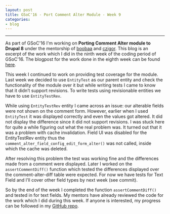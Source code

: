 ```yaml
---
layout: post
title: GSoC'16 - Port Comment Alter Module - Week 9
categories:
- blog
---
```


---

As part of GSoC'16 I'm working on **Porting Comment Alter module to Drupal 8** under the mentorship of [boobaa][] and [czigor][]. This blog is an excerpt of the work which I did in the ninth week of the coding period of GSoC'16. The blogpost for the work done in the eighth week can be found [here][previous_blog].

This week I continued to work on providing test coverage for the module. Last week we decided to use `EntityTest` as our parent entity and check the functionality of the module over it but while writing tests I came to know that it didn’t support revisions. To write tests using revisionable entities we have to use `EntityTestRev`.

While using `EntityTestRev` entity I came across an issue: our alterable fields were not shown on the comment form. However, earlier when I used `EntityTest` it was displayed correctly and even the values got altered. It did not display the difference since it did not support revisions. I was stuck here for quite a while figuring out what the real problem was. It turned out that it was a problem with cache invalidation. Field UI was disabled for the EntityTestRev entity thus the `comment_alter_field_config_edit_form_alter()` was not called, inside which the cache was deleted.

After resolving this problem the test was working fine and the differences made from a comment were displayed. Later I worked on the `assertCommentDiff()` function which tested the differences displayed over the comment-alter-diff table were expected. For now we have tests for Text Field and I’ll cover other field types by next week (see commit).

So by the end of the week I completed the function `assertCommentDiff()` and tested in for text fields. My mentors have already reviewed the code for the work which I did during this week. If anyone is interested, my progress can be followed in my [GitHub repo][github_repo].


[boobaa]:https://www.drupal.org/u/boobaa
[czigor]:https://www.drupal.org/u/czigor
[github_repo]:https://github.com/anchal29/comment_alter
[previous_blog]:../
